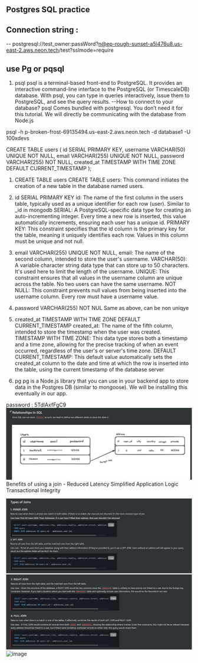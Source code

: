 ## Postgres SQL practice

## Connection string :
-- postgresql://test_owner:passWord?n@ep-rough-sunset-a5i476u8.us-east-2.aws.neon.tech/test?sslmode=require

## use Pg or pqsql
1. psql
psql is a terminal-based front-end to PostgreSQL. It provides an interactive command-line interface to the PostgreSQL (or TimescaleDB) database. With psql, you can type in queries interactively, issue them to PostgreSQL, and see the query results.
--How to connect to your database?
psql Comes bundled with postgresql. You don’t need it for this tutorial. We will directly be communicating with the database from Node.js

psql -h p-broken-frost-69135494.us-east-2.aws.neon.tech -d database1 -U 100xdevs

CREATE TABLE users (
    id SERIAL PRIMARY KEY,
    username VARCHAR(50) UNIQUE NOT NULL,
    email VARCHAR(255) UNIQUE NOT NULL,
    password VARCHAR(255) NOT NULL,
    created_at TIMESTAMP WITH TIME ZONE DEFAULT CURRENT_TIMESTAMP
);


 1. CREATE TABLE users
        CREATE TABLE users: This command initiates the creation of a new table in the database named users.
 2. id SERIAL PRIMARY KEY
        id: The name of the first column in the users table, typically used as a unique identifier for each row (user). Similar to _id in mongodb
        SERIAL: A PostgreSQL-specific data type for creating an auto-incrementing integer. Every time a new row is inserted, this value automatically increments, ensuring each user has a unique id.
        PRIMARY KEY: This constraint specifies that the id column is the primary key for the table, meaning it uniquely identifies each row. Values in this column must be unique and not null.
 3.  email VARCHAR(255) UNIQUE NOT NULL,
        email: The name of the second column, intended to store the user's username.
        VARCHAR(50): A variable character string data type that can store up to 50 characters. It's used here to limit the length of the username.
        UNIQUE: This constraint ensures that all values in the username column are unique across the table. No two users can have the same username.
        NOT NULL: This constraint prevents null values from being inserted into the username column. Every row must have a username value.
4. password VARCHAR(255) NOT NUL
        Same as above, can be non uniqye
 5. created_at TIMESTAMP WITH TIME ZONE DEFAULT CURRENT_TIMESTAMP
        created_at: The name of the fifth column, intended to store the timestamp when the user was created.
        TIMESTAMP WITH TIME ZONE: This data type stores both a timestamp and a time zone, allowing for the precise tracking of when an event occurred, regardless of the user's or server's time zone.
        DEFAULT CURRENT_TIMESTAMP: This default value automatically sets the created_at column to the date and time at which the row is inserted into the table, using the current timestamp of the database server

 
2. pg
pg is a Node.js library that you can use in your backend app to store data in the Postgres DB (similar to mongoose). We will be installing this eventually in our app.

       
password : 5TdlAxfFgC9
![alt text](image.png)
Benefits of using a join - 
Reduced Latency
Simplified Application Logic
Transactional Integrity
 
 ![alt text](image-1.png)
 ![alt text](image-2.png)
 ![image](https://github.com/Sameer16536/Postgres-SQL/assets/100517597/7e508cee-a1f4-481d-8e1c-8dbadd7f2a7c)
